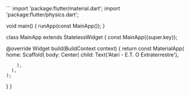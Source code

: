 ´´´ 
import 'package:flutter/material.dart';
import 'package:flutter/physics.dart';

void main() {
  runApp(const MainApp());
}

class MainApp extends StatelessWidget {
  const MainApp({super.key});

  @override
  Widget build(BuildContext context) {
    return const MaterialApp(
      home: Scaffold(
        body: Center(
          child: Text('Atari - E.T. O Extraterrestre'),

        ),
      ),
    );
  }
}
